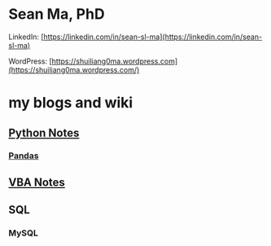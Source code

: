 # Sean Ma, PhD

LinkedIn: [https://linkedin.com/in/sean-sl-ma](https://linkedin.com/in/sean-sl-ma)

WordPress: [https://shuiliang0ma.wordpress.com](https://shuiliang0ma.wordpress.com/)

# my blogs and wiki

## [Python Notes](Python.ipynb)

### [Pandas](Python/Pandas.ipynb)

## [VBA Notes](VBA.md)

## SQL
### MySQL
